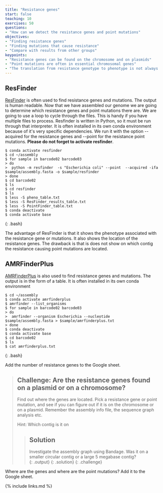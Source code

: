 ```yaml
---
title: "Resistance genes"
start: false
teaching: 10
exercises: 50
questions:
- "How can we detect the resistance genes and point mutations"
objectives:
- "Finding resistance genes"
- "Finding mutations that cause resistance"
- "Compare with results from other groups"
keypoints:
- "Resistance genes can be found on the chromosome and on plasmids"
- "Point mutations are often in essential chromosomal genes"
- "The translation from resistance genotype to phenotype is not always easy"
---
```


## ResFinder

[ResFinder](https://bitbucket.org/genomicepidemiology/resfinder/src/master/) is often used to find resistance genes and mutations. The output is human readable. Now that we have assembled our genome we are going to determine which resistance genes and point mutations there are. We are going to use a loop to cycle through the files. This is handy if you have multiple files to process. Resfinder is written in Python, so it must be run through that interpreter. It is often installed in its own conda environment because of it's very specific dependencies. We run it with the option --acquired for the resistance genes and --point for the resistance point mutations. __Please do not forget to activate resfinder__.

~~~
$ conda activate resfinder
$ cd ~/assembly
$ for sample in barcode02 barcode03
> do
>  python -m resfinder  -s "Escherichia coli" --point  --acquired -ifa  $sample/assembly.fasta -o $sample/resfinder
> done
$ cd barcode02
$ ls
$ cd resfinder
$ ls
$ less -S pheno_table.txt
$ less -S ResFinder_results_table.txt
$ less -S PointFinder_table.txt
$ conda deactivate
$ conda activate base
~~~
{: .bash}

The advantage of ResFinder is that it shows the phenotype associated with the resistance gene or mutations. It also shows the location of the resistance genes. The drawback is that is does not show on which contig the resistance causing point mutations are located.

## AMRFinderPlus

[AMRFinderPlus](https://github.com/ncbi/amr) is also used to find resistance genes and mutations. The output is in the form of a table. It is often installed in its own conda environment

~~~
$ cd ~/assembly
$ conda activate amrfinderplus
$ amrfinder --list_organisms
$ for sample in barcode02 barcode03
> do
>  amrfinder --organism Escherichia --nucleotide $sample/assembly.fasta > $sample/amrfinderplus.txt
> done
$ conda deactivate
$ conda activate base
$ cd barcode02
$ ls
$ cat amrfinderplus.txt
~~~
{: .bash}

Add the number of resistance genes to the Google sheet. 

> ## Challenge: Are the resistance genes found on a plasmid or on a chromosome?
>
> Find out where the genes are located. Pick a resistance gene or point mutation, and see if you can figure out if it is on the chromosome or on a plasmid. Remember the assembly info file, the sequence graph analysis etc. 
> 
>
> Hint:
> Which contig is it on
> 
> 
> > ## Solution
> >
> > Investigate the assembly graph using Bandage. Was it on a smaller circular contig or a large 5 megabase contig?  
> > {: .output}
> {: .solution}
{: .challenge}

Where are the genes and where are the point mutations? Add it to the Google sheet. 


{% include links.md %}
